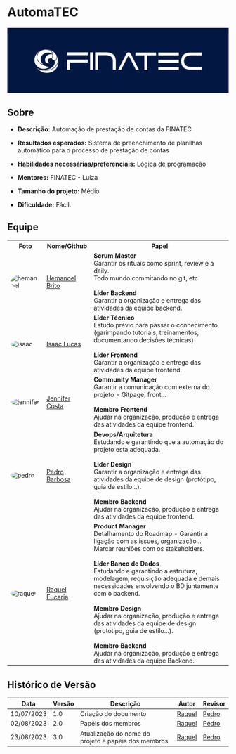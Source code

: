 
# AutomaTEC
![logo-finatec](assets/../planejamento/assets/logo.png)

## Sobre
- **Descrição:** Automação de prestação de contas da FINATEC

- **Resultados esperados:** Sistema de preenchimento de planilhas automático para o processo de prestação de contas

- **Habilidades necessárias/preferenciais:** Lógica de programação

- **Mentores:** FINATEC - Luíza

- **Tamanho do projeto:**  Médio

- **Dificuldade:** Fácil.

## Equipe
<div>
    <table>
    <tr>
        <th>Foto</th>
        <th>Nome/Github</th>
        <th>Papel</th>
    </tr>
    <tr>
        <td><img alt="hemanoel" src="https://avatars.githubusercontent.com/u/88113694?v=4" style="border-radius:50%" width="50"></td>
        <td><a href="https://github.com/hemanoelbritoF">Hemanoel Brito</a></td>
        <td><b>Scrum Master</b><br>Garantir os rituais como sprint, review e a daily. <br>Todo mundo commitando no git, etc.<br><br><b>Líder Backend</b><br> Garantir a organização e entrega das atividades da equipe backend.</td>
    </tr>
    <tr>
        <td><img alt="isaac" src="https://avatars.githubusercontent.com/u/90662483?v=4" style="border-radius:50%" width="50"></td>
        <td><a href="https://github.com/IsaacLusca">Isaac Lucas</a></td>
        <td><b>Líder Técnico</b><br>Estudo prévio para passar o conhecimento (garimpando tutoriais, treinamentos, documentando decisões técnicas)<br><br><b>Líder Frontend</b><br> Garantir a organização e entrega das atividades da equipe frontend.<br></td>
    </tr>
    <tr>
        <td><img alt="jennifer" src="https://avatars.githubusercontent.com/u/120498502?v=4" style="border-radius:50%" width="50"></td>
        <td><a href="https://github.com/cansancaojennifer">Jennifer Costa</a></td>
        <td><b>Community Manager</b><br>Garantir a comunicação com externa do projeto - Gitpage, front...<br><br><b>Membro Frontend</b><br> Ajudar na organização, produção e entrega das atividades da equipe frontend.</td>
    </tr>
    <tr>
        <td><img alt="pedro" src="https://avatars.githubusercontent.com/u/78980796?v=4" style="border-radius:50%" width="50"></td>
        <td><a href="https://github.com/pedrobarbosaocb">Pedro Barbosa</a></td>
        <td><b>Devops/Arquitetura</b><br>Estudando e garantindo que a automação do projeto esta adequada.<br><br><b>Líder Design</b><br> Garantir a organização e entrega das atividades da equipe de design (protótipo, guia de estilo...).<br><br><b>Membro Backend</b><br> Ajudar na organização, produção e entrega das atividades da equipe frontend. </td> 
    </tr>
    <tr>
        <td><img alt="raquel" src="https://avatars.githubusercontent.com/u/81540491?v=4" style="border-radius:50%" width="50"></td>
        <td><a href="https://github.com/raqueleucaria">Raquel Eucaria</a></td>
        <td><b>Product Manager</b><br>Detalhamento do Roadmap - Garantir a ligação com as issues, organização...<br>Marcar reuniões com os stakeholders. <br><br><b>Líder Banco de Dados</b><br> Estudando e garantindo a estrutura, modelagem, requisição adequada e demais necessidades envolvendo o BD juntamente com o backend. <br><br><b>Membro Design</b><br> Ajudar na organização, produção e entrega das atividades da equipe de design (protótipo, guia de estilo...). <br><br><b>Membro Backend</b><br> Ajudar na organização, produção e entrega das atividades da equipe Backend.</td>
    </tr>
    </table>
</div>




## Histórico de Versão

| Data | Versão | Descrição |  Autor   |   Revisor  |
| ---- | ------ | ----------| ------- | --------- |
| 10/07/2023 |       1.0   | Criação do documento | [Raquel](https://github.com/raqueleucaria) | [Pedro](https://github.com/pedrobarbosaocb) |
| 02/08/2023 |       2.0   | Papéis dos membros | [Raquel](https://github.com/raqueleucaria) | [Pedro](https://github.com/pedrobarbosaocb) |
| 23/08/2023 |       3.0   | Atualização do nome do projeto e papéis dos membros | [Raquel](https://github.com/raqueleucaria) | [Pedro](https://github.com/pedrobarbosaocb) |


